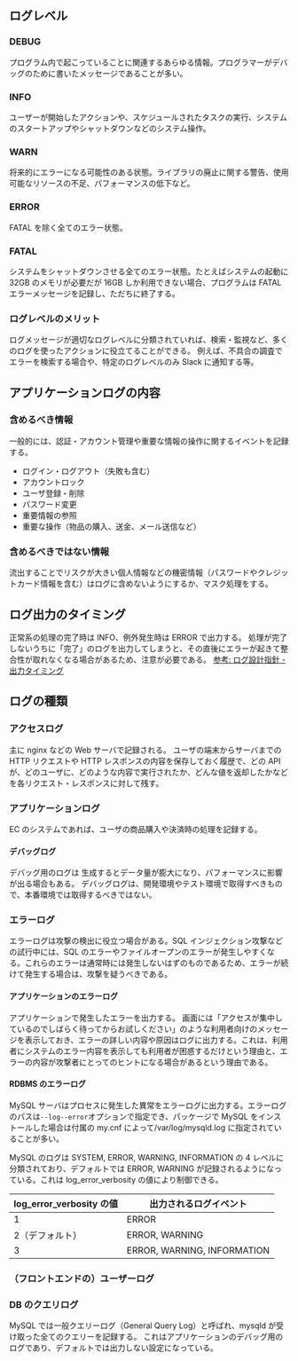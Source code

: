 ## ログレベル

### DEBUG

プログラム内で起こっていることに関連するあらゆる情報。プログラマーがデバッグのために書いたメッセージであることが多い。

### INFO

ユーザーが開始したアクションや、スケジュールされたタスクの実行、システムのスタートアップやシャットダウンなどのシステム操作。

### WARN

将来的にエラーになる可能性のある状態。ライブラリの廃止に関する警告、使用可能なリソースの不足、パフォーマンスの低下など。

### ERROR

FATAL を除く全てのエラー状態。

### FATAL

システムをシャットダウンさせる全てのエラー状態。たとえばシステムの起動に 32GB のメモリが必要だが 16GB しか利用できない場合、プログラムは FATAL エラーメッセージを記録し、ただちに終了する。

### ログレベルのメリット

ログメッセージが適切なログレベルに分類されていれば、検索・監視など、多くのログを使ったアクションに役立てることができる。
例えば、不具合の調査でエラーを検索する場合や、特定のログレベルのみ Slack に通知する等。

## アプリケーションログの内容

### 含めるべき情報

一般的には、認証・アカウント管理や重要な情報の操作に関するイベントを記録する。

- ログイン・ログアウト（失敗も含む）
- アカウントロック
- ユーザ登録・削除
- パスワード変更
- 重要情報の参照
- 重要な操作（物品の購入、送金、メール送信など）

### 含めるべきではない情報

流出することでリスクが大きい個人情報などの機密情報（パスワードやクレジットカード情報を含む）はログに含めないようにするか、マスク処理をする。

## ログ出力のタイミング

正常系の処理の完了時は INFO、例外発生時は ERROR で出力する。
処理が完了しないうちに「完了」のログを出力してしまうと、その直後にエラーが起きて整合性が取れなくなる場合があるため、注意が必要である。
[参考: ログ設計指針 - 出力タイミング](https://qiita.com/nanasess/items/350e59b29cceb2f122b3#%E5%87%BA%E5%8A%9B%E3%82%BF%E3%82%A4%E3%83%9F%E3%83%B3%E3%82%B0)

## ログの種類

### アクセスログ

主に nginx などの Web サーバで記録される。
ユーザの端末からサーバまでの HTTP リクエストや HTTP レスポンスの内容を保存しておく履歴で、どの API が、どのユーザに、どのような内容で実行されたか、どんな値を返却したかなどを各リクエスト・レスポンスに対して残す。

### アプリケーションログ

EC のシステムであれば、ユーザの商品購入や決済時の処理を記録する。

#### デバッグログ

デバッグ用のログは
生成するとデータ量が膨大になり、パフォーマンスに影響が出る場合もある。
デバッグログは、開発環境やテスト環境で取得すべきもので、本番環境では取得するべきではない。

### エラーログ

エラーログは攻撃の検出に役立つ場合がある。SQL インジェクション攻撃などの試行中には、SQL のエラーやファイルオープンのエラーが発生しやすくなる。これらのエラーは通常時には発生しないはずのものであるため、エラーが続けて発生する場合は、攻撃を疑うべきである。

#### アプリケーションのエラーログ

アプリケーションで発生したエラーを出力する。
画面には「アクセスが集中しているのでしばらく待ってからお試しください」のような利用者向けのメッセージを表示しておき、エラーの詳しい内容や原因はログに出力する。これは、利用者にシステムのエラー内容を表示しても利用者が困惑するだけという理由と、エラーの内容が攻撃者にとってのヒントになる場合があるという理由である。

#### RDBMS のエラーログ

MySQL サーバはプロセスに発生した異常をエラーログに出力する。エラーログのパスは`--log--error`オプションで指定でき、パッケージで MySQL をインストールした場合は付属の my.cnf によって/var/log/mysqld.log に指定されていることが多い。

MySQL のログは SYSTEM, ERROR, WARNING, INFORMATION の 4 レベルに分類されており、デフォルトでは ERROR, WARNING が記録されるようになっている。これは log_error_verbosity の値により制御できる。

| log_error_verbosity の値 | 出力されるログイベント      |
| ------------------------ | --------------------------- |
| 1                        | ERROR                       |
| 2（デフォルト）          | ERROR, WARNING              |
| 3                        | ERROR, WARNING, INFORMATION |

### （フロントエンドの）ユーザーログ

### DB のクエリログ

MySQL では一般クエリーログ（General Query Log）と呼ばれ、mysqld が受け取った全てのクエリーを記録する。
これはアプリケーションのデバッグ用のログであり、デフォルトでは出力しない設定になっている。
